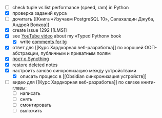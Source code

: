- [ ] check tuple vs list performance (speed, ram) in Python
- [x] проверка заданий курса
- [ ] дочитать [[Книга «Изучаем PostgreSQL 10», Салахалдин Джуба, Андрей Волков]]
- [x] create issue 1292 [[LMS]]
- [x] see [YouTube video](https://www.youtube.com/watch?v=RiLPr3jQCMI) about my «Typed Python» book
	- [x] write [comments for tg](https://t.me/t0digital/867)
- [x] ответ для [[Курс Хардкорная веб-разработка]] по хорошей ООП-абстракции, публичным и приватным полям
- [x] [пост о Syncthing](https://t.me/t0digital/868)
- [x] restore deleted notes
- [x] настроить заново синхронизацию между устройствами
	- [x] описать процесс в [[Obsidian синхронизация устройств]]
- [ ] видео для [[Курс Хардкорная веб-разработка]] по связке книги-главы:
	- [ ] написать
	- [ ] снять
	- [ ] смонтировать
	- [ ] выложить